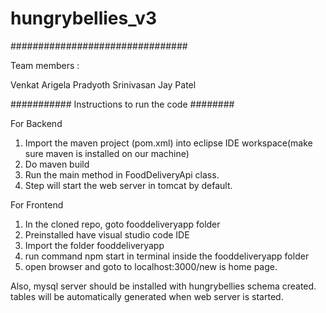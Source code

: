 # hungrybellies_v3

################################

Team members : 

Venkat Arigela
Pradyoth Srinivasan
Jay Patel

########### Instructions to run the code ########

For Backend

1. Import the maven project (pom.xml) into eclipse IDE workspace(make sure maven is installed on our machine)
2. Do maven build
3. Run the main method in FoodDeliveryApi class.
4. Step will start the web server in tomcat by default.

For Frontend

1. In the cloned repo, goto fooddeliveryapp folder
2. Preinstalled have visual studio code IDE
3. Import the folder fooddeliveryapp
4. run command npm start in terminal inside the fooddeliveryapp folder
5. open browser and goto to localhost:3000/new is home page.


Also, mysql server should be installed with hungrybellies schema created.
tables will be automatically generated when web server is started.

